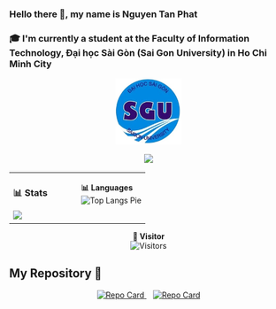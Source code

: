 
<h3>Hello there 👋, my name is Nguyen Tan Phat </h3> 
<h3>🎓 I'm currently a student at the Faculty of Information Technology, Đại học Sài Gòn (Sai Gon University) in Ho Chi Minh City</h3>

<p align="center">
  <img src="https://raw.githubusercontent.com/phatnguyen3003/phatnguyen3003/main/logo_sgu.png" alt="SGU Logo" width="120">
</p>

<p align="center">
  <img src="https://img.shields.io/badge/Made%20With-html-blue?logo=html5&style=for-the-badge">
</p>

<table>
  <tr>
    <td width="50%">
      <h3>📊 Stats</h3>
      <img src="https://github-readme-stats.vercel.app/api?username=phatnguyen3003&show_icons=true&theme=radical">
    </td>
    <td width="50%">
      <b>📊 Languages</b><br>
        <img src="https://github-readme-stats.vercel.app/api/top-langs/?username=phatnguyen3003&layout=pie" alt="Top Langs Pie" width="400">
    </p>
    </td>
  </tr>
</table>
<p align="center" width="100">
  <b>👀 Visitor</b><br>
  <img src="https://visitor-badge.laobi.icu/badge?page_id=phatnguyen3003.phatnguyen3003" alt="Visitors" width="100">
</p>
<h2> My Repository 📂 </h2>
  <p align="center">
    <a href="https://github.com/phatnguyen3003/sgu25_ltdt">
    <img src="https://github-readme-stats.vercel.app/api/pin/?username=phatnguyen3003&repo=sgu25_ltdt&theme=dracula" alt="Repo Card" width="400">
  </a>
    &nbsp;&nbsp;
    <a href="https://github.com/phatnguyen3003/Operating-Systems">
  <img src="https://github-readme-stats.vercel.app/api/pin/?username=phatnguyen3003&repo=Operating-Systems&theme=dracula" alt="Repo Card" width="400">
</a>





